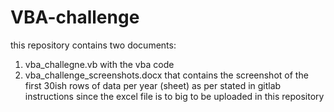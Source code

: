 # VBA-challenge
this repository contains two documents:
1. vba_challegne.vb with the vba code
2. vba_challenge_screenshots.docx that contains the screenshot of the first 30ish rows of data per year (sheet) as per stated in gitlab instructions since the excel file is to big to be uploaded in this repository
